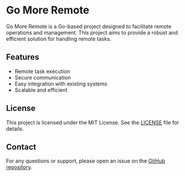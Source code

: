 # Go More Remote

Go More Remote is a Go-based project designed to facilitate remote operations and management. This project aims to provide a robust and efficient solution for handling remote tasks.

## Features

- Remote task execution
- Secure communication
- Easy integration with existing systems
- Scalable and efficient

## License

This project is licensed under the MIT License. See the [LICENSE](LICENSE) file for details.

## Contact

For any questions or support, please open an issue on the [GitHub repository](https://github.com/max-chem-eng/go-more-remote/issues).
